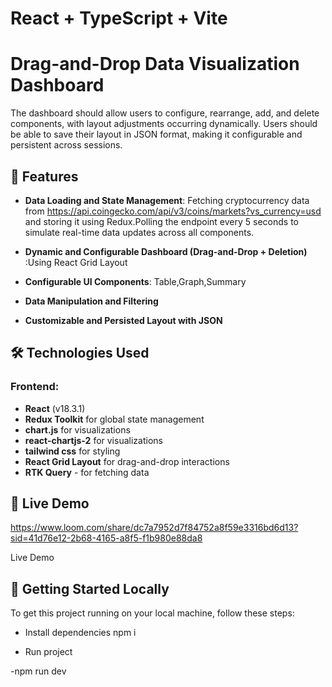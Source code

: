 # React + TypeScript + Vite

# Drag-and-Drop Data Visualization Dashboard 

The dashboard should allow users to configure, rearrange, add, and delete components, with layout adjustments occurring dynamically. Users should be able to save their layout in JSON format, making it configurable and persistent across sessions.

## 🌟 Features

- **Data Loading and State Management**: Fetching cryptocurrency data from https://api.coingecko.com/api/v3/coins/markets?vs_currency=usd  and storing it using Redux.Polling the endpoint every 5 seconds to simulate real-time data updates across all components. 
- **Dynamic and Configurable Dashboard (Drag-and-Drop + Deletion)** :Using React Grid Layout

- **Configurable UI Components**: Table,Graph,Summary
- **Data Manipulation and Filtering**
- **Customizable and Persisted Layout with JSON**


## 🛠️ Technologies Used

### Frontend:

- **React** (v18.3.1)
- **Redux Toolkit** for global state management
- **chart.js** for visualizations
- **react-chartjs-2** for visualizations
- **tailwind css** for styling
- **React Grid Layout** for drag-and-drop interactions
- **RTK Query** - for fetching data 



## 🚀 Live Demo

https://www.loom.com/share/dc7a7952d7f84752a8f59e3316bd6d13?sid=41d76e12-2b68-4165-a8f5-f1b980e88da8

Live Demo 

## 🏁 Getting Started Locally

To get this project running on your local machine, follow these steps:

- Install dependencies 
npm i 

- Run project 

-npm run dev 
